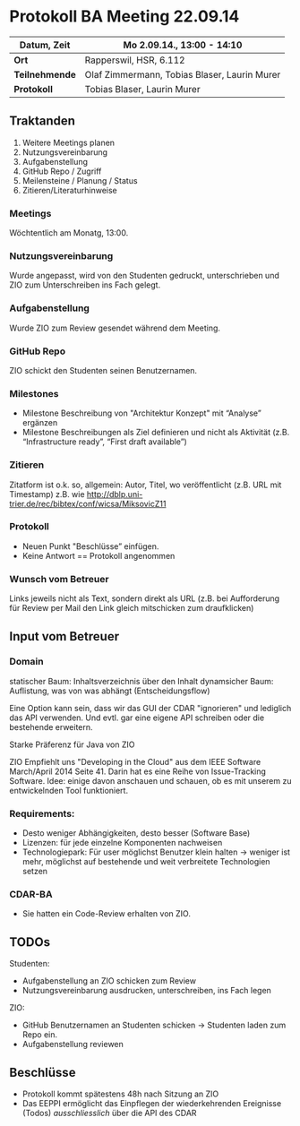 # Protokoll BA Meeting 22.09.14

**Datum, Zeit** | Mo 2.09.14., 13:00 - 14:10
--- 		| ---
**Ort** 	| Rapperswil, HSR, 6.112
**Teilnehmende**| Olaf Zimmermann, Tobias Blaser, Laurin Murer
**Protokoll** 	| Tobias Blaser, Laurin Murer



## Traktanden
1. Weitere Meetings planen
2. Nutzungsvereinbarung
3. Aufgabenstellung
4. GitHub Repo / Zugriff
5. Meilensteine / Planung / Status
6. Zitieren/Literaturhinweise



### Meetings
Wöchtentlich am Monatg, 13:00.

### Nutzungsvereinbarung
Wurde angepasst, wird von den Studenten gedruckt, unterschrieben und ZIO zum Unterschreiben ins Fach gelegt.

### Aufgabenstellung
Wurde ZIO zum Review gesendet während dem Meeting.

### GitHub Repo
ZIO schickt den Studenten seinen Benutzernamen.

### Milestones
* Milestone Beschreibung von "Architektur Konzept" mit “Analyse” ergänzen
* Milestone Beschreibungen als Ziel definieren und nicht als Aktivität (z.B. “Infrastructure ready”, “First draft available”)

### Zitieren
Zitatform ist o.k. so, allgemein: Autor, Titel, wo veröffentlicht (z.B. URL mit Timestamp)
z.B. wie http://dblp.uni-trier.de/rec/bibtex/conf/wicsa/MiksovicZ11

### Protokoll
* Neuen Punkt "Beschlüsse” einfügen.
* Keine Antwort == Protokoll angenommen

### Wunsch vom Betreuer
Links jeweils nicht als Text, sondern direkt als URL (z.B. bei Aufforderung für Review per Mail den Link gleich mitschicken zum draufklicken)


## Input vom Betreuer
### Domain
statischer Baum: Inhaltsverzeichnis über den Inhalt
dynamsicher Baum: Auflistung, was von was abhängt (Entscheidungsflow)

Eine Option kann sein, dass wir das GUI der CDAR "ignorieren" und lediglich das API verwenden. Und evtl. gar eine eigene API schreiben oder die bestehende erweitern.

Starke Präferenz für Java von ZIO

ZIO Empfiehlt uns "Developing in the Cloud" aus dem IEEE Software March/April 2014 Seite 41. Darin hat es eine Reihe von Issue-Tracking Software. Idee: einige davon anschauen und schauen, ob es mit unserem zu entwickelnden Tool funktioniert.

### Requirements:
* Desto weniger Abhängigkeiten, desto besser (Software Base)
* Lizenzen: für jede einzelne Komponenten nachweisen
* Technologiepark: Für user möglichst Benutzer klein halten -> weniger ist mehr, möglichst auf bestehende und weit verbreitete Technologien setzen

### CDAR-BA
* Sie hatten ein Code-Review erhalten von ZIO.


## TODOs
Studenten:
* Aufgabenstellung an ZIO schicken zum Review
* Nutzungsvereinbarung ausdrucken, unterschreiben, ins Fach legen

ZIO:
* GitHub Benutzernamen an Studenten schicken -> Studenten laden zum Repo ein.
* Aufgabenstellung reviewen


## Beschlüsse
* Protokoll kommt spätestens 48h nach Sitzung an ZIO
* Das EEPPI ermöglicht das Einpflegen der wiederkehrenden Ereignisse (Todos) *ausschliesslich* über die API des CDAR

